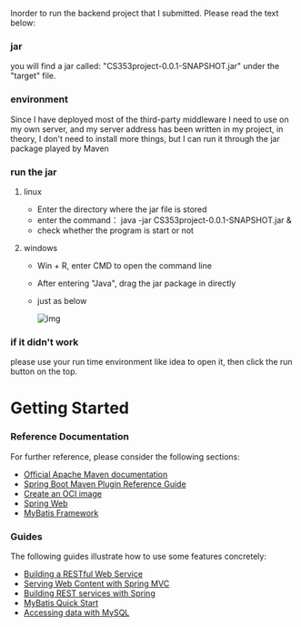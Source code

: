 Inorder to run the backend project that I submitted. Please read the text below:



### jar
you will find a jar called: "CS353project-0.0.1-SNAPSHOT.jar" under the "target" file.


### environment 

Since I have deployed most of the third-party middleware I need to use on my own server, and my server address has been written in my project, in theory, I don't need to install more things, but I can run it through the jar package played by Maven



### run the jar

1. linux

   * Enter the directory where the jar file is stored
   * enter the command： java -jar CS353project-0.0.1-SNAPSHOT.jar &
   * check whether the program is start or not

2. windows

   * Win + R, enter CMD to open the command line

   * After entering "Java", drag the jar package in directly

   * just as below

     ![img](https://img-blog.csdnimg.cn/2019122119503075.png)



### if it didn't work

please use your run time environment like idea to open it, then click the run button on the top.



# Getting Started

### Reference Documentation

For further reference, please consider the following sections:

* [Official Apache Maven documentation](https://maven.apache.org/guides/index.html)
* [Spring Boot Maven Plugin Reference Guide](https://docs.spring.io/spring-boot/docs/2.5.4/maven-plugin/reference/html/)
* [Create an OCI image](https://docs.spring.io/spring-boot/docs/2.5.4/maven-plugin/reference/html/#build-image)
* [Spring Web](https://docs.spring.io/spring-boot/docs/2.5.4/reference/htmlsingle/#boot-features-developing-web-applications)
* [MyBatis Framework](https://mybatis.org/spring-boot-starter/mybatis-spring-boot-autoconfigure/)

### Guides

The following guides illustrate how to use some features concretely:

* [Building a RESTful Web Service](https://spring.io/guides/gs/rest-service/)
* [Serving Web Content with Spring MVC](https://spring.io/guides/gs/serving-web-content/)
* [Building REST services with Spring](https://spring.io/guides/tutorials/bookmarks/)
* [MyBatis Quick Start](https://github.com/mybatis/spring-boot-starter/wiki/Quick-Start)
* [Accessing data with MySQL](https://spring.io/guides/gs/accessing-data-mysql/)






